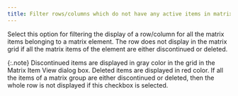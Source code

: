 ```yaml
---
title: Filter rows/columns which do not have any active items in matrix dialog
---
```



Select this option for filtering the display of a row/column  for all the matrix items belonging to a matrix element. The row does not  display in the matrix grid if all the matrix items of the element are  either discontinued or deleted.


{:.note}
Discontinued items are displayed in gray color  in the grid in the Matrix Item View dialog box. Deleted items are displayed  in red color. If all the items of a matrix group are either discontinued  or deleted, then the whole row is not displayed if this checkbox is selected.
